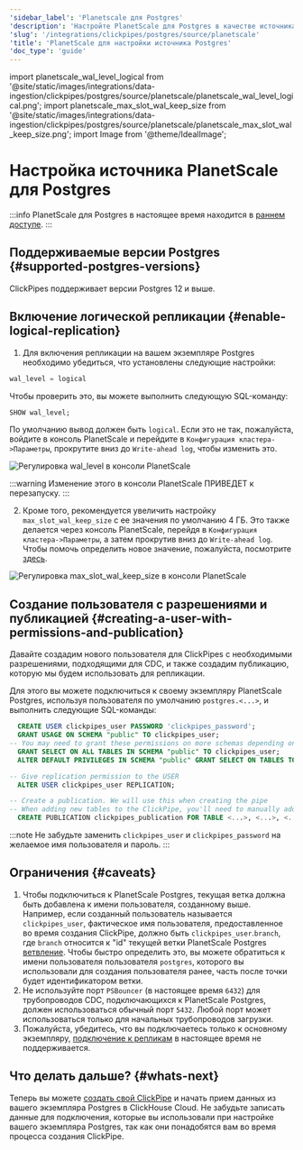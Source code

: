 ```yaml
---
'sidebar_label': 'Planetscale для Postgres'
'description': 'Настройте PlanetScale для Postgres в качестве источника для ClickPipes'
'slug': '/integrations/clickpipes/postgres/source/planetscale'
'title': 'PlanetScale для настройки источника Postgres'
'doc_type': 'guide'
---
```

import planetscale_wal_level_logical from '@site/static/images/integrations/data-ingestion/clickpipes/postgres/source/planetscale/planetscale_wal_level_logical.png';
import planetscale_max_slot_wal_keep_size from '@site/static/images/integrations/data-ingestion/clickpipes/postgres/source/planetscale/planetscale_max_slot_wal_keep_size.png';
import Image from '@theme/IdealImage';


# Настройка источника PlanetScale для Postgres

:::info
PlanetScale для Postgres в настоящее время находится в [раннем доступе](https://planetscale.com/postgres).
:::

## Поддерживаемые версии Postgres {#supported-postgres-versions}

ClickPipes поддерживает версии Postgres 12 и выше.

## Включение логической репликации {#enable-logical-replication}

1. Для включения репликации на вашем экземпляре Postgres необходимо убедиться, что установлены следующие настройки:

```sql
wal_level = logical
```
   Чтобы проверить это, вы можете выполнить следующую SQL-команду:
```sql
SHOW wal_level;
```

   По умолчанию вывод должен быть `logical`. Если это не так, пожалуйста, войдите в консоль PlanetScale и перейдите в `Конфигурация кластера->Параметры`, прокрутите вниз до `Write-ahead log`, чтобы изменить это.

<Image img={planetscale_wal_level_logical} alt="Регулировка wal_level в консоли PlanetScale" size="md" border/>

:::warning
Изменение этого в консоли PlanetScale ПРИВЕДЕТ к перезапуску.
:::

2. Кроме того, рекомендуется увеличить настройку `max_slot_wal_keep_size` с ее значения по умолчанию 4 ГБ. Это также делается через консоль PlanetScale, перейдя в `Конфигурация кластера->Параметры`, а затем прокрутив вниз до `Write-ahead log`. Чтобы помочь определить новое значение, пожалуйста, посмотрите [здесь](../faq#recommended-max_slot_wal_keep_size-settings).

<Image img={planetscale_max_slot_wal_keep_size} alt="Регулировка max_slot_wal_keep_size в консоли PlanetScale" size="md" border/>

## Создание пользователя с разрешениями и публикацией {#creating-a-user-with-permissions-and-publication}

Давайте создадим нового пользователя для ClickPipes с необходимыми разрешениями, подходящими для CDC, и также создадим публикацию, которую мы будем использовать для репликации.

Для этого вы можете подключиться к своему экземпляру PlanetScale Postgres, используя пользователя по умолчанию `postgres.<...>`, и выполнить следующие SQL-команды:
```sql
  CREATE USER clickpipes_user PASSWORD 'clickpipes_password';
  GRANT USAGE ON SCHEMA "public" TO clickpipes_user;
-- You may need to grant these permissions on more schemas depending on the tables you're moving
  GRANT SELECT ON ALL TABLES IN SCHEMA "public" TO clickpipes_user;
  ALTER DEFAULT PRIVILEGES IN SCHEMA "public" GRANT SELECT ON TABLES TO clickpipes_user;

-- Give replication permission to the USER
  ALTER USER clickpipes_user REPLICATION;

-- Create a publication. We will use this when creating the pipe
-- When adding new tables to the ClickPipe, you'll need to manually add them to the publication as well. 
  CREATE PUBLICATION clickpipes_publication FOR TABLE <...>, <...>, <...>;
```
:::note
Не забудьте заменить `clickpipes_user` и `clickpipes_password` на желаемое имя пользователя и пароль.
:::

## Ограничения {#caveats}
1. Чтобы подключиться к PlanetScale Postgres, текущая ветка должна быть добавлена к имени пользователя, созданному выше. Например, если созданный пользователь называется `clickpipes_user`, фактическое имя пользователя, предоставленное во время создания ClickPipe, должно быть `clickpipes_user`.`branch`, где `branch` относится к "id" текущей ветки PlanetScale Postgres [ветвление](https://planetscale.com/docs/postgres/branching). Чтобы быстро определить это, вы можете обратиться к имени пользователя пользователя `postgres`, которого вы использовали для создания пользователя ранее, часть после точки будет идентификатором ветки.
2. Не используйте порт `PSBouncer` (в настоящее время `6432`) для трубопроводов CDC, подключающихся к PlanetScale Postgres, должен использоваться обычный порт `5432`. Любой порт может использоваться только для начальных трубопроводов загрузки.
3. Пожалуйста, убедитесь, что вы подключаетесь только к основному экземпляру, [подключение к репликам](https://planetscale.com/docs/postgres/scaling/replicas#how-to-query-postgres-replicas) в настоящее время не поддерживается.

## Что делать дальше? {#whats-next}

Теперь вы можете [создать свой ClickPipe](../index.md) и начать прием данных из вашего экземпляра Postgres в ClickHouse Cloud.
Не забудьте записать данные для подключения, которые вы использовали при настройке вашего экземпляра Postgres, так как они понадобятся вам во время процесса создания ClickPipe.
